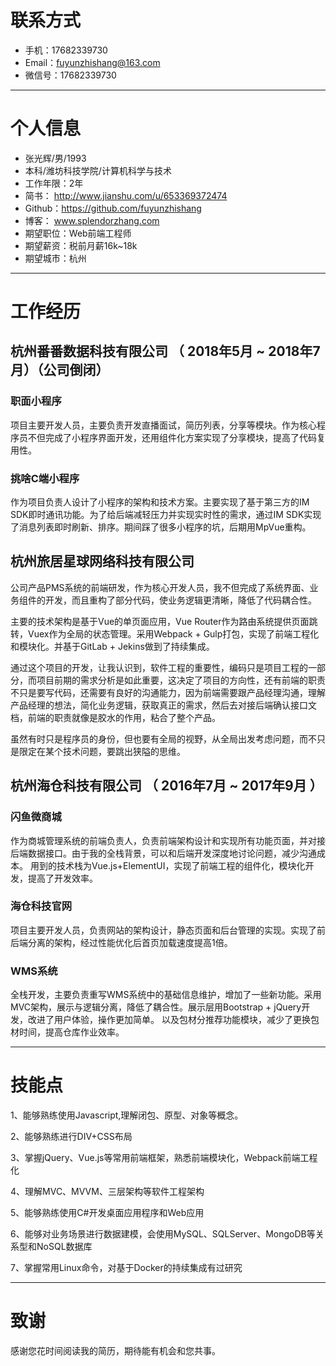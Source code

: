 
# 联系方式
- 手机：17682339730
- Email：fuyunzhishang@163.com
- 微信号：17682339730

---

# 个人信息

 - 张光辉/男/1993 
 - 本科/潍坊科技学院/计算机科学与技术 
 - 工作年限：2年
 - 简书： http://www.jianshu.com/u/653369372474
 - Github：https://github.com/fuyunzhishang
 - 博客： www.splendorzhang.com
 - 期望职位：Web前端工程师
 - 期望薪资：税前月薪16k~18k
 - 期望城市：杭州

---

# 工作经历

## 杭州番番数据科技有限公司 （ 2018年5月 ~ 2018年7月）（公司倒闭）

### 职面小程序
项目主要开发人员，主要负责开发直播面试，简历列表，分享等模块。作为核心程序员不但完成了小程序界面开发，还用组件化方案实现了分享模块，提高了代码复用性。

### 挑啥C端小程序
作为项目负责人设计了小程序的架构和技术方案。主要实现了基于第三方的IM SDK即时通讯功能。为了给后端减轻压力并实现实时性的需求，通过IM SDK实现了消息列表即时刷新、排序。期间踩了很多小程序的坑，后期用MpVue重构。

## 杭州旅居星球网络科技有限公司
公司产品PMS系统的前端研发，作为核心开发人员，我不但完成了系统界面、业务组件的开发，而且重构了部分代码，使业务逻辑更清晰，降低了代码耦合性。

主要的技术架构是基于Vue的单页面应用，Vue Router作为路由系统提供页面跳转，Vuex作为全局的状态管理。采用Webpack + Gulp打包，实现了前端工程化和模块化。并基于GitLab + Jekins做到了持续集成。

通过这个项目的开发，让我认识到，软件工程的重要性，编码只是项目工程的一部分，而项目前期的需求分析是如此重要，这决定了项目的方向性，还有前端的职责不只是要写代码，还需要有良好的沟通能力，因为前端需要跟产品经理沟通，理解产品经理的想法，简化业务逻辑，获取真正的需求，然后去对接后端确认接口文档，前端的职责就像是胶水的作用，粘合了整个产品。

虽然有时只是程序员的身份，但也要有全局的视野，从全局出发考虑问题，而不只是限定在某个技术问题，要跳出狭隘的思维。


## 杭州海仓科技有限公司 （ 2016年7月 ~ 2017年9月 ）

### 闪鱼微商城 
作为商城管理系统的前端负责人，负责前端架构设计和实现所有功能页面，并对接后端数据接口。由于我的全栈背景，可以和后端开发深度地讨论问题，减少沟通成本。
用到的技术栈为Vue.js+ElementUI，实现了前端工程的组件化，模块化开发，提高了开发效率。

### 海仓科技官网 
项目主要开发人员，负责网站的架构设计，静态页面和后台管理的实现。实现了前后端分离的架构，经过性能优化后首页加载速度提高1倍。


### WMS系统

全栈开发，主要负责重写WMS系统中的基础信息维护，增加了一些新功能。采用MVC架构，展示与逻辑分离，降低了耦合性。展示层用Bootstrap + jQuery开发，改进了用户体验，操作更加简单。
以及包材分推荐功能模块，减少了更换包材时间，提高仓库作业效率。

---
# 技能点
1、能够熟练使用Javascript,理解闭包、原型、对象等概念。

2、能够熟练进行DIV+CSS布局

3、掌握jQuery、Vue.js等常用前端框架，熟悉前端模块化，Webpack前端工程化

4、理解MVC、MVVM、三层架构等软件工程架构

5、能够熟练使用C#开发桌面应用程序和Web应用

6、能够对业务场景进行数据建模，会使用MySQL、SQLServer、MongoDB等关系型和NoSQL数据库

7、掌握常用Linux命令，对基于Docker的持续集成有过研究

---

# 致谢
感谢您花时间阅读我的简历，期待能有机会和您共事。
